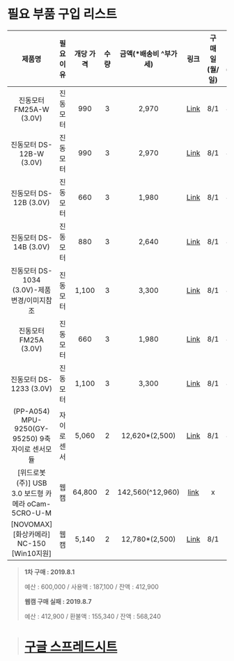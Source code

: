 # 필요 부품 구입 리스트

| 제품명| 필요이유| 개당 가격|수량 | 금액(*배송비 ^부가세) |링크 | 구매일(월/일) | 수령일(월/일) |
| :---: | :---: | :----: | :---: | :--: |:---: | :-----: | :-----: |
| 진동모터 FM25A-W (3.0V)| 진동모터|990 | 3 | 2,970 | [Link](http://www.ds-parts.co.kr/goods_detail.php?goodsIdx=17651) | 8/1|8/7 |
| 진동모터 DS-12B-W (3.0V) | 진동모터|990 | 3 | 2,970 | [Link](http://www.ds-parts.co.kr/goods_detail.php?goodsIdx=17652) | 8/1|8/7 |
|진동모터 DS-12B (3.0V)| 진동모터|660 | 3 | 1,980 | [Link](http://www.ds-parts.co.kr/goods_detail.php?goodsIdx=15119) | 8/1|8/7 |
|진동모터 DS-14B (3.0V)| 진동모터|880 | 3 | 2,640 | [Link](http://www.ds-parts.co.kr/goods_detail.php?goodsIdx=15120) | 8/1|8/7 |
|진동모터 DS-1034 (3.0V)-제품변경/이미지참조| 진동모터| 1,100| 3 | 3,300 | [Link](http://www.ds-parts.co.kr/goods_detail.php?goodsIdx=15123) | 8/1|8/7 |
|진동모터 FM25A (3.0V) | 진동모터|660 | 3 | 1,980 | [Link](http://www.ds-parts.co.kr/goods_detail.php?goodsIdx=15124) | 8/1|8/7 |
| 진동모터 DS-1233 (3.0V)| 진동모터| 1,100| 3 | 3,300 | [Link](http://www.ds-parts.co.kr/goods_detail.php?goodsIdx=15126) | 8/1|8/7 |
| (PP-A054) MPU-9250(GY-95250) 9축 자이로 센서모듈 | 자이로센서 | 5,060| 2 | 12,620*(2,500) | [Link](http://www.ds-parts.co.kr/goods_detail.php?goodsIdx=19284) | 8/1|8/7 |
| [위드로봇(주)] USB 3.0 보드형 카메라 oCam-5CRO-U-M|웹캠 | 64,800 | 2 | 142,560(^12,960) |[link](https://www.devicemart.co.kr/goods/view?no=12170778)| x |- |
|[NOVOMAX] [화상카메라] NC-150 [Win10지원]|웹캠 | 5,140| 2 | 12,780*(2,500) | [Link](http://www.compuzone.co.kr/product/product_detail.htm?ProductNo=388297&banner_check=naver&NaPm=ct%3Djys9uqp4%7Cci%3D11d1c5a657255c44fa1abeed2d8f47cf99476616%7Ctr%3Dslc%7Csn%3D116863%7Chk%3Dd4c87b15d6ac21d33d9a272c08a9fb0d5d440577) | 8/1|- |

> __1차 구매 : 2019.8.1__
>
> 예산 : 600,000 / 사용액 : 187,100 / 잔액 : 412,900
>
> __웹캠 구매 실패 : 2019.8.7__
>
> 예산 : 412,900 / 환불액 : 155,340 / 잔액 : 568,240

> # [구글 스프레드시트](https://docs.google.com/spreadsheets/d/1rHOdNbFXkqYjk74Dlw1d8c5Au2VQbruWy0pjtlw9Ts8/edit#gid=0)
